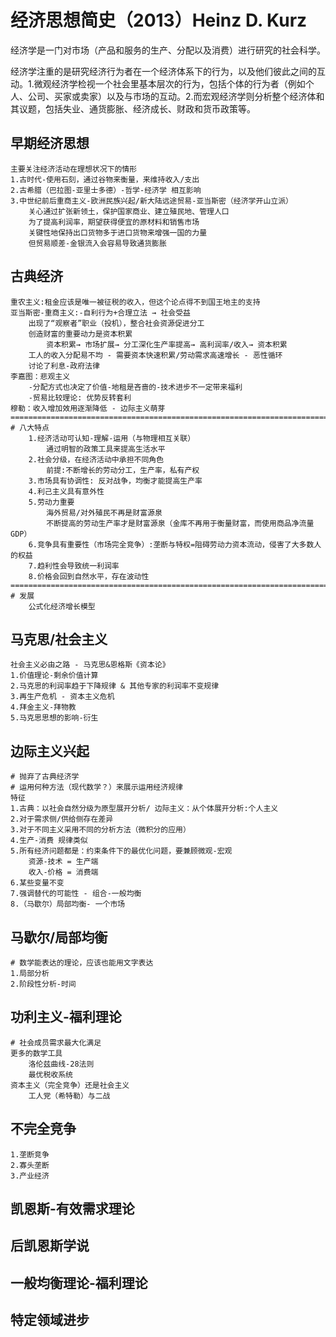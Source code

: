 # 经济思想简史（2013）Heinz D. Kurz

​	经济学是一门对市场（产品和服务的生产、分配以及消费）进行研究的社会科学。

​	经济学注重的是研究经济行为者在一个经济体系下的行为，以及他们彼此之间的互动。
​	1.微观经济学检视一个社会里基本层次的行为，包括个体的行为者（例如个人、公司、买家或卖家）以及与市场的互动。
​	2.而宏观经济学则分析整个经济体和其议题，包括失业、通货膨胀、经济成长、财政和货币政策等。

## 早期经济思想

```
主要关注经济活动在理想状况下的情形
1.古时代-使用石刻，通过谷物来衡量，来维持收入/支出
2.古希腊（巴拉图-亚里士多德）-哲学-经济学 相互影响
3.中世纪前后重商主义-欧洲民族兴起/新大陆远途贸易-亚当斯密（经济学开山立派）
	关心通过扩张新领土，保护国家商业、建立殖民地、管理人口
	为了提高利润率，期望获得便宜的原材料和销售市场
	关键性地保持出口货物多于进口货物来增强一国的力量
    但贸易顺差-金银流入会容易导致通货膨胀
```

## 古典经济

```
重农主义:租金应该是唯一被征税的收入，但这个论点得不到国王地主的支持
亚当斯密-重商主义:-自利行为+合理立法 → 社会受益
	出现了“观察者”职业（投机），整合社会资源促进分工
	创造财富的重要动力是资本积累
		资本积累→ 市场扩展→ 分工深化生产率提高→ 高利润率/收入→ 资本积累
	工人的收入分配易不均 - 需要资本快速积累/劳动需求高速增长 - 恶性循环
	讨论了利息-政府法律
李嘉图：悲观主义
	-分配方式也决定了价值-地租是吝啬的-技术进步不一定带来福利
	-贸易比较理论: 优势反转套利
穆勒：收入增加效用逐渐降低 - 边际主义萌芽
=================================================================================
# 八大特点
	1.经济活动可认知-理解-运用（与物理相互关联）
		通过明智的政策工具来提高生活水平
	2.社会分级，在经济活动中承担不同角色
		前提:不断增长的劳动分工，生产率，私有产权
	3.市场具有协调性: 反对战争，均衡才能提高生产率
	4.利己主义具有意外性
	5.劳动力重要
		海外贸易/对外殖民不再是财富源泉
		不断提高的劳动生产率才是财富源泉（金库不再用于衡量财富，而使用商品净流量GDP）
	6.竞争具有重要性（市场完全竞争）:垄断与特权=阻碍劳动力资本流动，侵害了大多数人的权益
	7.趋利性会导致统一利润率
	8.价格会回到自然水平，存在波动性=================================================================================
# 发展
	公式化经济增长模型
```

## 马克思/社会主义

```
社会主义必由之路 - 马克思&恩格斯《资本论》
1.价值理论-剩余价值计算
2.马克思的利润率趋于下降规律 & 其他专家的利润率不变规律
3.再生产危机 - 资本主义危机
4.拜金主义-拜物教
5.马克思思想的影响-衍生
```

## 边际主义兴起

```
# 抛弃了古典经济学
# 运用何种方法（现代数学？）来展示运用经济规律
特征
1.古典：以社会自然分级为原型展开分析/ 边际主义：从个体展开分析:个人主义
2.对于需求侧/供给侧存在差异
3.对于不同主义采用不同的分析方法（微积分的应用）
4.生产-消费 规律类似
5.所有经济问题都是：约束条件下的最优化问题，要兼顾微观-宏观
	资源-技术 = 生产端
	收入-价格 = 消费端
6.某些变量不变
7.强调替代的可能性 - 组合-一般均衡
8.（马歇尔）局部均衡- 一个市场
```

## 马歇尔/局部均衡

```
# 数学能表达的理论，应该也能用文字表达
1.局部分析
2.阶段性分析-时间
```

## 功利主义-福利理论

```
# 社会成员需求最大化满足
更多的数学工具
	洛伦兹曲线-28法则
	最优税收系统
资本主义（完全竞争）还是社会主义
	工人党（希特勒）与二战
```

## 不完全竞争

```
1.垄断竞争
2.寡头垄断
3.产业经济
```



## 凯恩斯-有效需求理论

## 后凯恩斯学说

## 一般均衡理论-福利理论

## 特定领域进步